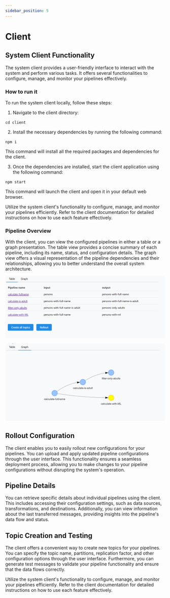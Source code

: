 ```yaml
---
sidebar_position: 5
---
```


# Client

## System Client Functionality

The system client provides a user-friendly interface to interact with the system and perform various tasks. It offers several functionalities to configure, manage, and monitor your pipelines effectively.

### How to run it

To run the system client locally, follow these steps:

1. Navigate to the client directory:
```
cd client
```
2. Install the necessary dependencies by running the following command:
```
npm i
```
This command will install all the required packages and dependencies for the client.

3. Once the dependencies are installed, start the client application using the following command:
```
npm start
```
This command will launch the client and open it in your default web browser.

Utilize the system client's functionality to configure, manage, and monitor your pipelines efficiently. Refer to the client documentation for detailed instructions on how to use each feature effectively.


### Pipeline Overview

With the client, you can view the configured pipelines in either a table or a graph presentation. The table view provides a concise summary of each pipeline, including its name, status, and configuration details. The graph view offers a visual representation of the pipeline dependencies and their relationships, allowing you to better understand the overall system architecture.

![img](../../static/img/metro-table-view.png)

![img](../../static/img/metro-graph-view.png)


## Rollout Configuration

The client enables you to easily rollout new configurations for your pipelines. You can upload and apply updated pipeline configurations through the user interface. This functionality ensures a seamless deployment process, allowing you to make changes to your pipeline configurations without disrupting the system's operation.

## Pipeline Details

You can retrieve specific details about individual pipelines using the client. This includes accessing their configuration settings, such as data sources, transformations, and destinations. Additionally, you can view information about the last transferred messages, providing insights into the pipeline's data flow and status.

## Topic Creation and Testing

The client offers a convenient way to create new topics for your pipelines. You can specify the topic name, partitions, replication factor, and other configuration options through the user interface. Furthermore, you can generate test messages to validate your pipeline functionality and ensure that the data flows correctly.

Utilize the system client's functionality to configure, manage, and monitor your pipelines efficiently. Refer to the client documentation for detailed instructions on how to use each feature effectively.

